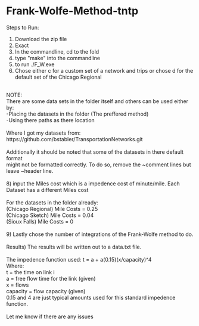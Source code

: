 # Frank-Wolfe-Method-tntp

Steps to Run:<br>
1) Download the zip file <br>
2) Exact <br>
3) In the commandline, cd to the fold <br>
5) type "make" into the commandline <br>
6) to run ./F_W.exe <br>
7) Chose either c for a custom set of a network and trips or chose d for the default set of the Chicago Regional<br>
<br>
NOTE:<br>
There are some data sets in the folder itself and others can be used either by:<br>
  -Placing the datasets in the folder (The preffered method)<br>
  -Using there paths as there location<br>
 <br>
 Where I got my datasets from: https://github.com/bstabler/TransportationNetworks.git
 <br>
 <br>
 Additionally it should be noted that some of the datasets in there default format<br>
 might not be formatted correctly. To do so, remove the ~comment lines but leave ~header line. <br>
<br>
8) input the Miles cost which is a impedence cost of minute/mile. Each Dataset has a different Miles cost<br>
<br>
For the datasets in the folder already:<br>
(Chicago Regional) Mile Costs = 0.25<br>
(Chicago Sketch) Mile Costs = 0.04<br>
(Sioux Falls) Mile Costs = 0<br>
<br>
9) Lastly chose the number of integrations of the Frank-Wolfe method to do.<br>
<br>
Results) The results will be written out to a data.txt file. 
<br>
<br>
The impedence function used: t = a + a(0.15)(x/capacity)^4<br>
Where:<br> 
      t = the time on link i<br>
       a = free flow time for the link (given)<br>
       x = flows<br>
       capacity = flow capacity (given)<br>
       0.15 and 4 are just typical amounts used for this standard impedence function.<br>
<br>
Let me know if there are any issues<br>
<br>

